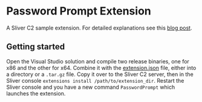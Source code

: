 # Password Prompt Extension

A Sliver C2 sample extension. 
For detailed explanations see this [blog post](https://dominicbreuker.com/post/learning_sliver_c2_12_extensions/).

## Getting started

Open the Visual Studio solution and compile two release binaries, one for x86 and the other for x64.
Combine it with the [extension.json](./extension.json) file, either into a directory or a `.tar.gz` file.
Copy it over to the Sliver C2 server, then in the Sliver console `extensions install /path/to/extension_dir`.
Restart the Sliver console and you have a new command `PasswordPrompt` which launches the extension.

